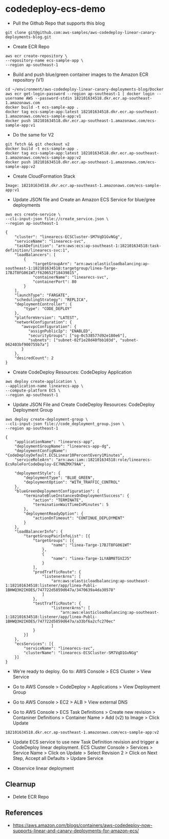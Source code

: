 # codedeploy-ecs-demo

- Pull the Github Repo that supports this blog
```
git clone git@github.com:aws-samples/aws-codedeploy-linear-canary-deployments-blog.git
```

- Create ECR Repo
```
aws ecr create-repository \
--repository-name ecs-sample-app \
--region ap-southeast-1
```

- Build and push blue/green container images to the Amazon ECR repository (V1)
```
cd ~/environment/aws-codedeploy-linear-canary-deployments-blog/Docker
aws ecr get-login-password --region ap-southeast-1 | docker login --username AWS --password-stdin 182101634518.dkr.ecr.ap-southeast-1.amazonaws.com
docker build -t ecs-sample-app .
docker tag ecs-sample-app:latest 182101634518.dkr.ecr.ap-southeast-1.amazonaws.com/ecs-sample-app:v1
docker push 182101634518.dkr.ecr.ap-southeast-1.amazonaws.com/ecs-sample-app:v1
```

- Do the same for V2
```
git fetch && git checkout v2
docker build -t ecs-sample-app .
docker tag ecs-sample-app:latest 182101634518.dkr.ecr.ap-southeast-1.amazonaws.com/ecs-sample-app:v2
docker push 182101634518.dkr.ecr.ap-southeast-1.amazonaws.com/ecs-sample-app:v2
```

- Create CloudFormation Stack
```
Image: 182101634518.dkr.ecr.ap-southeast-1.amazonaws.com/ecs-sample-app:v1
```

- Update JSON file and Create an Amazon ECS Service for blue/gree deployments
```
aws ecs create-service \
--cli-input-json file://create_service.json \
--region ap-southeast-1
```

```
{
    "cluster": "linearecs-ECSCluster-SM7VqD1GvNGg",
    "serviceName": "linearecs-svc",
    "taskDefinition": "arn:aws:ecs:ap-southeast-1:182101634518:task-definition/linearecs-svc:1",
    "loadBalancers": [
        {
            "targetGroupArn": "arn:aws:elasticloadbalancing:ap-southeast-1:182101634518:targetgroup/linea-Targe-17BJT8FG061WT/f620652f18439815",
            "containerName": "linearecs-svc",
            "containerPort": 80
        }
    ],
    "launchType": "FARGATE",
    "schedulingStrategy": "REPLICA",
    "deploymentController": {
        "type": "CODE_DEPLOY"
    },
    "platformVersion": "LATEST",
    "networkConfiguration": {
       "awsvpcConfiguration": {
          "assignPublicIp": "ENABLED",
          "securityGroups": ["sg-0c538577d92e180e6"],
          "subnets": ["subnet-02f1e28d40fbb103d", "subnet-062403bf900755b7a"]
       }
    },
    "desiredCount": 2
}
```

- Create CodeDeploy Resources: CodeDeploy Application
```
aws deploy create-application \
--application-name linearecs-app \
--compute-platform ECS \
--region ap-southeast-1
```

- Update JSON File and Create CodeDeploy Resources: CodeDeploy Deployment Group
```
aws deploy create-deployment-group \
--cli-input-json file://code_deployment_group.json \
--region ap-southeast-1
```

```
{
	"applicationName": "linearecs-app",
	"deploymentGroupName": "linearecs-app-dg",
	"deploymentConfigName": "CodeDeployDefault.ECSLinear10PercentEvery1Minutes",
	"serviceRoleArn": "arn:aws:iam::182101634518:role/linearecs-EcsRoleForCodeDeploy-EC7NNZMX79AA",

	"deploymentStyle": {
		"deploymentType": "BLUE_GREEN",
		"deploymentOption": "WITH_TRAFFIC_CONTROL"
	},
	"blueGreenDeploymentConfiguration": {
		"terminateBlueInstancesOnDeploymentSuccess": {
			"action": "TERMINATE",
			"terminationWaitTimeInMinutes": 5
		},
		"deploymentReadyOption": {
			"actionOnTimeout": "CONTINUE_DEPLOYMENT"
		}
	},
	"loadBalancerInfo": {
		"targetGroupPairInfoList": [{
			"targetGroups": [{
					"name": "linea-Targe-17BJT8FG061WT"
				},
				{
					"name": "linea-Targe-1LYABM8TGVZJ5"
				}
			],
			"prodTrafficRoute": {
				"listenerArns": [
					"arn:aws:elasticloadbalancing:ap-southeast-1:182101634518:listener/app/linea-Publi-1BHWQ3H2IKOES/747722d5859d647a/3470639a4da30578"
				]
			},
			"testTrafficRoute": {
					"listenerArns": [
						"arn:aws:elasticloadbalancing:ap-southeast-1:182101634518:listener/app/linea-Publi-1BHWQ3H2IKOES/747722d5859d647a/a33bf6a2cfc270ec"
					]
			}
		}]
	},
	"ecsServices": [{
		"serviceName": "linearecs-svc",
		"clusterName": "linearecs-ECSCluster-SM7VqD1GvNGg"
	}]
}
```

- We're ready to deploy. Go to: AWS Console > ECS Cluster > View Service

- Go to AWS Console > CodeDeploy > Applications > View Deployment Group

- Go to AWS Console > EC2 > ALB > View external DNS

- Go to AWS Console > ECS Task Definitions > Create new revision > Contaniner Definitions > Container Name > Add (v2) to Image > Click Update
```
182101634518.dkr.ecr.ap-southeast-1.amazonaws.com/ecs-sample-app:v2
```

- Update ECS service to use new Task Definition revision and trigger a CodeDeploy linear deployment. ECS Cluster Console > Services > Service Name > Click on Update > Select Revision 2 > Click on Next Step, Accept all Defaults > Updare Service

- Observice linear deployment

## Clearnup
- Delete ECR Repo


## References
- https://aws.amazon.com/blogs/containers/aws-codedeploy-now-supports-linear-and-canary-deployments-for-amazon-ecs/











